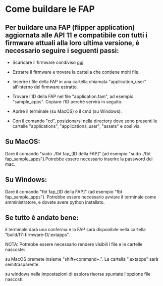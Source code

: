 # Come buildare le FAP
## Per buildare una FAP (flipper application) aggiornata alle API 11 e compatibile con tutti i firmware attuali alla loro ultima versione, è necessario seguire i seguenti passi:

- Scaricare il firmware condiviso [qui](https://t.me/flipperzeroitaliafile/47).

- Estrarre il firmware e trovare la cartella che contiene molti file.

- Inserire i file della FAP in una cartella chiamata "application_user" all'interno del firmware estratto.

- Trovare l'ID della FAP nel file "application.fam", ad esempio "sample_apps". Copiare l'ID perché servirà in seguito.

- Aprire il terminale (su MacOS) o il cmd (su Windows).

- Con il comando "cd", posizionarsi nella directory dove sono presenti le cartelle "applications", "applications_user", "assets" e così via.

## Su MacOS:

Dare il comando "sudo ./fbt fap_[ID della FAP]" (ad esempio "sudo ./fbt fap_sample_apps").Potrebbe essere necessario inserire la password del mac.

## Su Windows:

Dare il comando "fbt fap_[ID della FAP]" (ad esempio "fbt fap_sample_apps"). Potrebbe essere necessario avviare il terminale come amministratore, e dovete avere python installato.

## Se tutto è andato bene:
il terminale darà una conferma e la FAP sarà disponibile nella cartella "build/f7-firmware-D/.extapps".

NOTA: Potrebbe essere necessario rendere visibili i file e le cartelle nascoste:

su MacOS premete insieme "shift+command+.". La cartella ".extapps" sarà semitrasparente.

su windows nelle impostazioni di esplora risorse spuntate l'opzione file nascosti.
